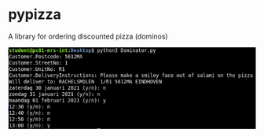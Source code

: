 # pypizza
A library for ordering discounted pizza (dominos)

<img src='pypizza.png' onexit='alert(1337)'>
